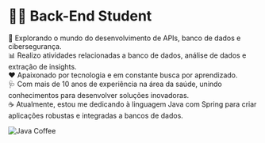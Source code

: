 # 👨‍💻 Back-End Student  

🚀 Explorando o mundo do desenvolvimento de APIs, banco de dados e cibersegurança.  
📊 Realizo atividades relacionadas a banco de dados, análise de dados e extração de insights.  
❤️ Apaixonado por tecnologia e em constante busca por aprendizado.  
🩺 Com mais de 10 anos de experiência na área da saúde, unindo conhecimentos para desenvolver soluções inovadoras.  
☕ Atualmente, estou me dedicando à linguagem Java com Spring para criar aplicações robustas e integradas a bancos de dados.  

![Java Coffee](https://upload.wikimedia.org/wikipedia/en/3/30/Java_programming_language_logo.svg)
